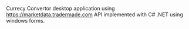 Currecy Convertor desktop application using https://marketdata.tradermade.com API implemented with C# .NET using windows forms.
